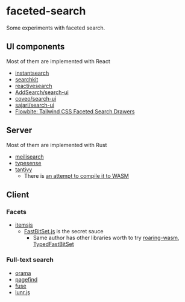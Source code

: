 # faceted-search

Some experiments with faceted search.

## UI components

Most of them are implemented with React

- [instantsearch](https://github.com/algolia/instantsearch)
- [searchkit](https://github.com/searchkit/searchkit)
- [reactivesearch](https://github.com/appbaseio/reactivesearch#3-component-playground)
- [AddSearch/search-ui](https://github.com/AddSearch/search-ui)
- [coveo/search-ui](https://github.com/coveo/search-ui)
- [sajari/search-ui](https://github.com/sajari/sdk-react/tree/master/packages/search-ui)
- [Flowbite: Tailwind CSS Faceted Search Drawers](https://flowbite.com/blocks/application/faceted-search-drawers/)

## Server

Most of them are implemented with Rust

- [meilisearch](https://www.meilisearch.com/docs/learn/fine_tuning_results/faceted_search)
- [typesense](https://typesense.org/docs/0.24.1/api/search.html#facet-results)
- [tantivy](https://github.com/quickwit-oss/tantivy)
  - There is [an attempt to compile it to WASM](https://github.com/phiresky/tantivy-wasm)

## Client

### Facets

- [itemsjs](https://github.com/itemsapi/itemsjs)
  - [FastBitSet.js](https://github.com/lemire/FastBitSet.js/) is the secret sauce
    - Same author has other libraries worth to try [roaring-wasm](https://github.com/lemire/roaring-wasm), [TypedFastBitSet](https://github.com/lemire/TypedFastBitSet.js)

### Full-text search

- [orama](https://github.com/oramasearch/orama)
- [pagefind](https://github.com/cloudcannon/pagefind)
- [fuse](https://github.com/krisk/fuse)
- [lunr.js](https://github.com/olivernn/lunr.js)
